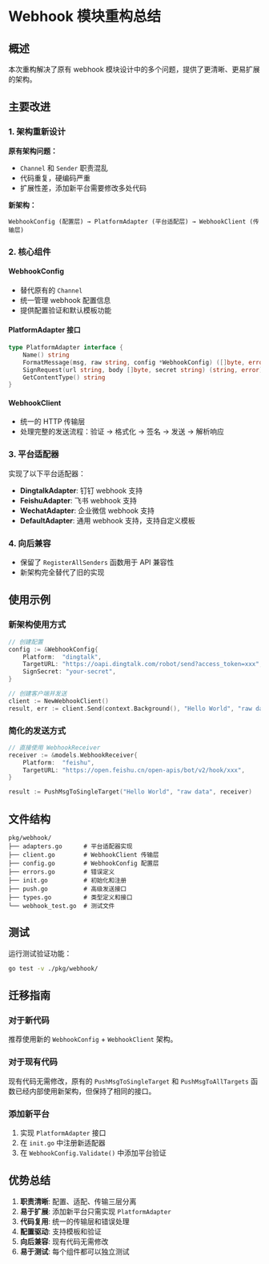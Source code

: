 # Webhook 模块重构总结

## 概述

本次重构解决了原有 webhook 模块设计中的多个问题，提供了更清晰、更易扩展的架构。

## 主要改进

### 1. 架构重新设计

**原有架构问题：**
- `Channel` 和 `Sender` 职责混乱
- 代码重复，硬编码严重
- 扩展性差，添加新平台需要修改多处代码

**新架构：**
```
WebhookConfig (配置层) → PlatformAdapter (平台适配层) → WebhookClient (传输层)
```

### 2. 核心组件

#### WebhookConfig
- 替代原有的 `Channel`
- 统一管理 webhook 配置信息
- 提供配置验证和默认模板功能

#### PlatformAdapter 接口
```go
type PlatformAdapter interface {
    Name() string
    FormatMessage(msg, raw string, config *WebhookConfig) ([]byte, error)
    SignRequest(url string, body []byte, secret string) (string, error)
    GetContentType() string
}
```

#### WebhookClient
- 统一的 HTTP 传输层
- 处理完整的发送流程：验证 → 格式化 → 签名 → 发送 → 解析响应

### 3. 平台适配器

实现了以下平台适配器：
- **DingtalkAdapter**: 钉钉 webhook 支持
- **FeishuAdapter**: 飞书 webhook 支持  
- **WechatAdapter**: 企业微信 webhook 支持
- **DefaultAdapter**: 通用 webhook 支持，支持自定义模板

### 4. 向后兼容

- 保留了 `RegisterAllSenders` 函数用于 API 兼容性
- 新架构完全替代了旧的实现

## 使用示例

### 新架构使用方式

```go
// 创建配置
config := &WebhookConfig{
    Platform:  "dingtalk",
    TargetURL: "https://oapi.dingtalk.com/robot/send?access_token=xxx",
    SignSecret: "your-secret",
}

// 创建客户端并发送
client := NewWebhookClient()
result, err := client.Send(context.Background(), "Hello World", "raw data", config)
```

### 简化的发送方式

```go
// 直接使用 WebhookReceiver
receiver := &models.WebhookReceiver{
    Platform:  "feishu",
    TargetURL: "https://open.feishu.cn/open-apis/bot/v2/hook/xxx",
}

result := PushMsgToSingleTarget("Hello World", "raw data", receiver)
```

## 文件结构

```
pkg/webhook/
├── adapters.go      # 平台适配器实现
├── client.go        # WebhookClient 传输层
├── config.go        # WebhookConfig 配置层
├── errors.go        # 错误定义
├── init.go          # 初始化和注册
├── push.go          # 高级发送接口
├── types.go         # 类型定义和接口
└── webhook_test.go  # 测试文件
```

## 测试

运行测试验证功能：

```bash
go test -v ./pkg/webhook/
```

## 迁移指南

### 对于新代码
推荐使用新的 `WebhookConfig` + `WebhookClient` 架构。

### 对于现有代码
现有代码无需修改，原有的 `PushMsgToSingleTarget` 和 `PushMsgToAllTargets` 函数已经内部使用新架构，但保持了相同的接口。

### 添加新平台
1. 实现 `PlatformAdapter` 接口
2. 在 `init.go` 中注册新适配器
3. 在 `WebhookConfig.Validate()` 中添加平台验证

## 优势总结

1. **职责清晰**: 配置、适配、传输三层分离
2. **易于扩展**: 添加新平台只需实现 `PlatformAdapter`
3. **代码复用**: 统一的传输层和错误处理
4. **配置驱动**: 支持模板和验证
5. **向后兼容**: 现有代码无需修改
6. **易于测试**: 每个组件都可以独立测试